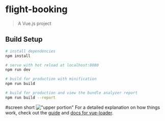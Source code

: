 # flight-booking

> A Vue.js project

## Build Setup

``` bash
# install dependencies
npm install

# serve with hot reload at localhost:8080
npm run dev

# build for production with minification
npm run build

# build for production and view the bundle analyzer report
npm run build --report
```
#screen short
!["upper portion"](https://w3engineers-my.sharepoint.com/:i:/p/tanvir/EdBLLKAjJOJGjK64OUOssyEBMXQDS8qwztisWJ3hD9P7qg?e=7X8RX8)
For a detailed explanation on how things work, check out the [guide](http://vuejs-templates.github.io/webpack/) and [docs for vue-loader](http://vuejs.github.io/vue-loader).
